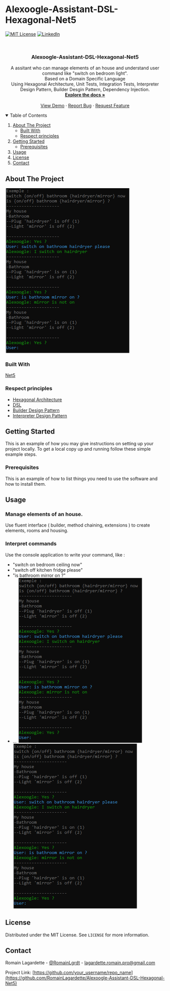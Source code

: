 # Alexoogle-Assistant-DSL-Hexagonal-Net5

<!--[![Contributors][contributors-shield]][contributors-url]
[![Forks][forks-shield]][forks-url]
[![Stargazers][stars-shield]][stars-url]
[![Issues][issues-shield]][issues-url]-->
[![MIT License][license-shield]][license-url]
[![LinkedIn][linkedin-shield]][linkedin-url]



<!-- PROJECT LOGO -->
<br />
<p align="center">
  <!--<a href="https://github.com/othneildrew/Best-README-Template">
    <img src="images/logo.png" alt="Logo" width="80" height="80">
  </a>-->

  <h3 align="center">Alexoogle-Assistant-DSL-Hexagonal-Net5</h3>

  <p align="center">
    A assitant who can manage elements of an house and understand user command like "switch on bedroom light".
    <br />
    Based on a Domain Specific Language 
    <br />
    Using Hexagonal Architecture, Unit Tests, Integration Tests, Interpreter Design Pattern, Builder Desgin Pattern, Dependency Injection.
    <br />
    <a href="https://github.com/RomainLagardette/Alexoogle-Assistant-DSL-Hexagonal-Net5"><strong>Explore the docs »</strong></a>
    <br />
    <br />
    <a href="https://github.com/RomainLagardette/Alexoogle-Assistant-DSL-Hexagonal-Net5">View Demo</a>
    ·
    <a href="https://github.com/RomainLagardette/Alexoogle-Assistant-DSL-Hexagonal-Net5/issues">Report Bug</a>
    ·
    <a href="https://github.com/RomainLagardette/Alexoogle-Assistant-DSL-Hexagonal-Net5/issues">Request Feature</a>
  </p>
</p>



<!-- TABLE OF CONTENTS -->
<details open="open">
  <summary>Table of Contents</summary>
  <ol>
    <li>
      <a href="#about-the-project">About The Project</a>
      <ul>
        <li><a href="#built-with">Built With</a></li>
        <li><a href="#built-with">Respect principles</a></li>
      </ul>
    </li>
    <li>
      <a href="#getting-started">Getting Started</a>
      <ul>
        <li><a href="#prerequisites">Prerequisites</a></li>
      </ul>
    </li>
    <li><a href="#usage">Usage</a></li>
    <li><a href="#license">License</a></li>
    <li><a href="#contact">Contact</a></li>
  </ol>
</details>



<!-- ABOUT THE PROJECT -->
## About The Project

[![Product][product-screenshot]](https://github.com/RomainLagardette/Alexoogle-Assistant-DSL-Hexagonal-Net5/blob/master/images/demo1.PNG)



### Built With

[Net5](https://docs.microsoft.com/en-us/dotnet/core/dotnet-five)


### Respect principles

- [Hexagonal Architecture](https://alistair.cockburn.us/hexagonal-architecture/)
- [DSL](https://martinfowler.com/dsl.html)
- [Builder Design Pattern](https://refactoring.guru/design-patterns/builder)
- [Interpreter Design Pattern](https://sourcemaking.com/design_patterns/interpreter)


<!-- GETTING STARTED -->
## Getting Started

This is an example of how you may give instructions on setting up your project locally.
To get a local copy up and running follow these simple example steps.


### Prerequisites

This is an example of how to list things you need to use the software and how to install them.


<!-- USAGE EXAMPLES -->
## Usage

### Manage elements of an house.
Use fluent interface ( builder, method chaining, extensions ) to create elements, rooms and housing. 

### Interpret commands
Use the console application to write your command, like :
- "switch on bedroom ceiling now"
- "switch off kitchen fridge please"
- "is bathroom mirror on ?"
- ...
[![Switch case][product-screenshot]](https://github.com/RomainLagardette/Alexoogle-Assistant-DSL-Hexagonal-Net5/blob/master/images/demo2.PNG)
[![Is case][product-screenshot]](https://github.com/RomainLagardette/Alexoogle-Assistant-DSL-Hexagonal-Net5/blob/master/images/demo3.PNG)


<!-- LICENSE -->
## License

Distributed under the MIT License. See `LICENSE` for more information.


<!-- CONTACT -->
## Contact

Romain Lagardette - [@RomainLgrdt](https://twitter.com/RomainLgrdt) - lagardette.romain.pro@gmail.com

Project Link: [https://github.com/your_username/repo_name](https://github.com/RomainLagardette/Alexoogle-Assistant-DSL-Hexagonal-Net5)



<!-- MARKDOWN LINKS & IMAGES -->
<!-- https://www.markdownguide.org/basic-syntax/#reference-style-links -->
[contributors-shield]: https://img.shields.io/github/contributors/othneildrew/Best-README-Template.svg?style=for-the-badg
[contributors-url]: https://github.com/RomainLagardette/Alexoogle-Assistant-DSL-Hexagonal-Net5/graphs/contributors
[forks-shield]: https://img.shields.io/github/forks/othneildrew/Best-README-Template.svg?style=for-the-badge
[forks-url]: https://github.com/RomainLagardette/Alexoogle-Assistant-DSL-Hexagonal-Net5/network/members
[stars-shield]: https://img.shields.io/github/stars/othneildrew/Best-README-Template.svg?style=for-the-badge
[stars-url]: https://github.com/RomainLagardette/Alexoogle-Assistant-DSL-Hexagonal-Net5/stargazers
[issues-shield]: https://img.shields.io/github/issues/othneildrew/Best-README-Template.svg?style=for-the-badge
[issues-url]: https://github.com/RomainLagardette/Alexoogle-Assistant-DSL-Hexagonal-Net5/issues
[license-shield]: https://img.shields.io/github/license/othneildrew/Best-README-Template.svg?style=for-the-badge
[license-url]: https://github.com/RomainLagardette/Alexoogle-Assistant-DSL-Hexagonal-Net5/blob/master/LICENSE.txt
[linkedin-shield]: https://img.shields.io/badge/-LinkedIn-black.svg?style=for-the-badge&logo=linkedin&colorB=555
[linkedin-url]: https://www.linkedin.com/in/romain-lagardette/
[product-screenshot]: https://github.com/RomainLagardette/Alexoogle-Assistant-DSL-Hexagonal-Net5/blob/master/images/demo1.PNG
